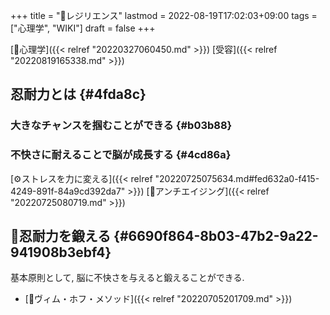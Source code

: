 +++
title = "📝レジリエンス"
lastmod = 2022-08-19T17:02:03+09:00
tags = ["心理学", "WIKI"]
draft = false
+++

[🔖心理学]({{< relref "20220327060450.md" >}}) [受容]({{< relref "20220819165338.md" >}})


## 忍耐力とは {#4fda8c}


### 大きなチャンスを掴むことができる {#b03b88}


### 不快さに耐えることで脳が成長する {#4cd86a}

[⚙ストレスを力に変える]({{< relref "20220725075634.md#fed632a0-f415-4249-891f-84a9cd392da7" >}}) [🔖アンチエイジング]({{< relref "20220725080719.md" >}})


## 🔖忍耐力を鍛える {#6690f864-8b03-47b2-9a22-941908b3ebf4}

基本原則として, 脳に不快さを与えると鍛えることができる.

-   [📝ヴィム・ホフ・メソッド]({{< relref "20220705201709.md" >}})
